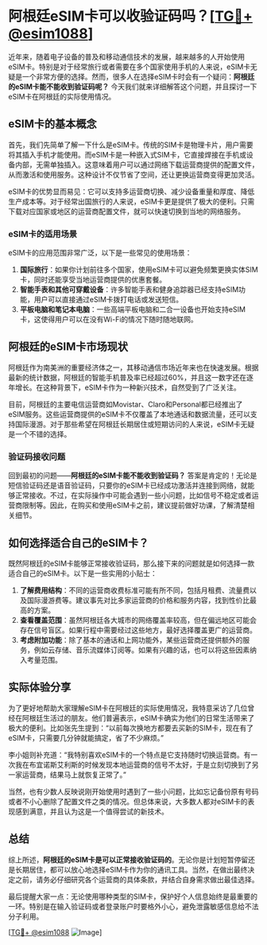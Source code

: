 # 阿根廷eSIM卡可以收验证码吗？[[TG💪+ @esim1088](https://t.me/s/esim1088)]

近年来，随着电子设备的普及和移动通信技术的发展，越来越多的人开始使用eSIM卡。特别是对于经常旅行或者需要在多个国家使用手机的人来说，eSIM卡无疑是一个非常方便的选择。然而，很多人在选择eSIM卡时会有一个疑问：**阿根廷的eSIM卡能不能收到验证码呢？** 今天我们就来详细解答这个问题，并且探讨一下eSIM卡在阿根廷的实际使用情况。

## eSIM卡的基本概念

首先，我们先简单了解一下什么是eSIM卡。传统的SIM卡是物理卡片，用户需要将其插入手机才能使用。而eSIM卡是一种嵌入式SIM卡，它直接焊接在手机或设备内部，无需单独插入。这意味着用户可以通过网络下载运营商提供的配置文件，从而激活和使用服务。这种设计不仅节省了空间，还让更换运营商变得更加灵活。

eSIM卡的优势显而易见：它可以支持多运营商切换、减少设备重量和厚度、降低生产成本等。对于经常出国旅行的人来说，eSIM卡更是提供了极大的便利。只需下载对应国家或地区的运营商配置文件，就可以快速切换到当地的网络服务。

### eSIM卡的适用场景

eSIM卡的应用范围非常广泛，以下是一些常见的使用场景：

1. **国际旅行**：如果你计划前往多个国家，使用eSIM卡可以避免频繁更换实体SIM卡，同时还能享受当地运营商提供的优惠套餐。
2. **智能手表和其他可穿戴设备**：许多智能手表和健身追踪器已经支持eSIM功能，用户可以直接通过eSIM卡拨打电话或发送短信。
3. **平板电脑和笔记本电脑**：一些高端平板电脑和二合一设备也开始支持eSIM卡，这使得用户可以在没有Wi-Fi的情况下随时随地联网。

## 阿根廷的eSIM卡市场现状

阿根廷作为南美洲的重要经济体之一，其移动通信市场近年来也在快速发展。根据最新的统计数据，阿根廷的智能手机普及率已经超过60%，并且这一数字还在逐年增长。在这种背景下，eSIM卡作为一种新兴技术，自然受到了广泛关注。

目前，阿根廷的主要电信运营商如Movistar、Claro和Personal都已经推出了eSIM服务。这些运营商提供的eSIM卡不仅覆盖了本地通话和数据流量，还可以支持国际漫游。对于那些希望在阿根廷长期居住或短期访问的人来说，eSIM卡无疑是一个不错的选择。

### 验证码接收问题

回到最初的问题——**阿根廷的eSIM卡能不能收到验证码？** 答案是肯定的！无论是短信验证码还是语音验证码，只要你的eSIM卡已经成功激活并连接到网络，就能够正常接收。不过，在实际操作中可能会遇到一些小问题，比如信号不稳定或者运营商限制等。因此，在购买和使用eSIM卡之前，建议提前做好功课，了解清楚相关细节。

## 如何选择适合自己的eSIM卡？

既然阿根廷的eSIM卡能够正常接收验证码，那么接下来的问题就是如何选择一款适合自己的eSIM卡。以下是一些实用的小贴士：

1. **了解费用结构**：不同的运营商收费标准可能有所不同，包括月租费、流量费以及国际漫游费等。建议事先对比多家运营商的价格和服务内容，找到性价比最高的方案。
2. **查看覆盖范围**：虽然阿根廷各大城市的网络覆盖率较高，但在偏远地区可能会存在信号盲区。如果行程中需要经过这些地方，最好选择覆盖更广的运营商。
3. **考虑附加功能**：除了基本的通话和上网功能外，某些运营商还提供额外的服务，例如云存储、音乐流媒体订阅等。如果有兴趣的话，也可以将这些因素纳入考量范围。

## 实际体验分享

为了更好地帮助大家理解eSIM卡在阿根廷的实际使用情况，我特意采访了几位曾经在阿根廷生活过的朋友。他们普遍表示，eSIM卡确实为他们的日常生活带来了极大的便利。比如张先生提到：“以前每次换地方都要去买新的SIM卡，现在有了eSIM卡，只需要几分钟就能搞定，省了不少麻烦。”

李小姐则补充道：“我特别喜欢eSIM卡的一个特点是它支持随时切换运营商。有一次我在布宜诺斯艾利斯的时候发现本地运营商的信号不太好，于是立刻切换到了另一家运营商，结果马上就恢复正常了。”

当然，也有少数人反映说刚开始使用时遇到了一些小问题，比如忘记备份原有号码或者不小心删除了配置文件之类的情况。但总体来说，大多数人都对eSIM卡的表现感到满意，并且认为这是一个值得尝试的新技术。

## 总结

综上所述，**阿根廷的eSIM卡是可以正常接收验证码的**。无论你是计划短暂停留还是长期居住，都可以放心地选择eSIM卡作为你的通讯工具。当然，在做出最终决定之前，请务必仔细研究各个运营商的具体条款，并结合自身需求做出最佳选择。

最后提醒大家一点：无论使用哪种类型的SIM卡，保护好个人信息始终是最重要的一环。特别是在输入验证码或者登录账户时要格外小心，避免泄露敏感信息给不法分子利用。

[[TG💪+ @esim1088](https://t.me/s/esim1088) ![Image](https://i.postimg.cc/4NQfJmqS/Snipaste-2025-05-13-00-14-12.png)]